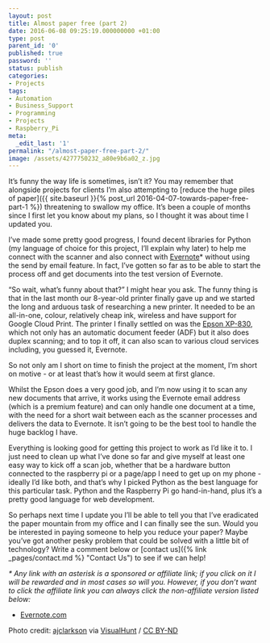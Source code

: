 ```yaml
---
layout: post
title: Almost paper free (part 2)
date: 2016-06-08 09:25:19.000000000 +01:00
type: post
parent_id: '0'
published: true
password: ''
status: publish
categories:
- Projects
tags:
- Automation
- Business_Support
- Programming
- Projects
- Raspberry_Pi
meta:
  _edit_last: '1'
permalink: "/almost-paper-free-part-2/"
image: /assets/4277750232_a80e9b6a02_z.jpg
---
```

It’s funny the way life is sometimes, isn’t it? You may remember that alongside projects for clients I’m also attempting to [reduce the huge piles of paper]({{ site.baseurl }}{% post_url 2016-04-07-towards-paper-free-part-1 %}) threatening to swallow my office. It’s been a couple of months since I first let you know about my plans, so I thought it was about time I updated you.

<!--more-->

I’ve made some pretty good progress, I found decent libraries for Python (my language of choice for this project, I’ll explain why later) to help me connect with the scanner and also connect with [Evernote](https://evernote.com/upgrade/?tier=premium&amp;origin=ebcc&amp;offer=cc_dlumm)* without using the send by email feature. In fact, I’ve gotten so far as to be able to start the process off and get documents into the test version of Evernote.

“So wait, what’s funny about that?” I might hear you ask. The funny thing is that in the last month our 8-year-old printer finally gave up and we started the long and arduous task of researching a new printer. It needed to be an all-in-one, colour, relatively cheap ink, wireless and have support for Google Cloud Print. The printer I finally settled on was the [Epson XP-830](https://www.epson.co.uk/products/printers/inkjet-printers/consumer/expression-premium-xp-830), which not only has an automatic document feeder (ADF) but it also does duplex scanning; and to top it off, it can also scan to various cloud services including, you guessed it, Evernote.

So not only am I short on time to finish the project at the moment, I’m short on motive - or at least that’s how it would seem at first glance.

Whilst the Epson does a very good job, and I’m now using it to scan any new documents that arrive, it works using the Evernote email address (which is a premium feature) and can only handle one document at a time, with the need for a short wait between each as the scanner processes and delivers the data to Evernote. It isn’t going to be the best tool to handle the huge backlog I have.

Everything is looking good for getting this project to work as I’d like it to. I just need to clean up what I’ve done so far and give myself at least one easy way to kick off a scan job, whether that be a hardware button connected to the raspberry pi or a page/app I need to get up on my phone - ideally I’d like both, and that’s why I picked Python as the best language for this particular task. Python and the Raspberry Pi go hand-in-hand, plus it’s a pretty good language for web development.

So perhaps next time I update you I’ll be able to tell you that I’ve eradicated the paper mountain from my office and I can finally see the sun. Would you be interested in paying someone to help you reduce your paper? Maybe you’ve got another pesky problem that could be solved with a little bit of technology? Write a comment below or [contact us]({% link _pages/contact.md %} "Contact Us") to see if we can help!

_* Any link with an asterisk is a sponsored or affiliate link; if you click on it I will be rewarded and in most cases so will you. However, if you don’t want to click the affiliate link you can always click the non-affiliate version listed below:_

* [Evernote.com](https://evernote.com/)

Photo credit: [ajclarkson](https://www.flickr.com/photos/ajclarkson/4277750232/) via [VisualHunt](https://visualhunt.com/) / [CC BY-ND](http://creativecommons.org/licenses/by-nd/2.0/)
